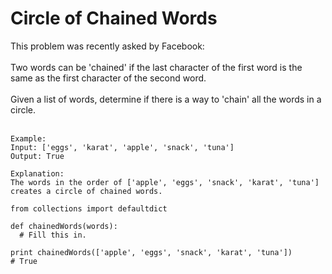 # Circle of Chained Words
This problem was recently asked by Facebook:
<br>
<br>
Two words can be 'chained' if the last character of the first word is the same as the first character of the second word.
<br><br>
Given a list of words, determine if there is a way to 'chain' all the words in a circle.
<br>
<br>
```
Example:
Input: ['eggs', 'karat', 'apple', 'snack', 'tuna']
Output: True

Explanation:
The words in the order of ['apple', 'eggs', 'snack', 'karat', 'tuna'] creates a circle of chained words.
```
```
from collections import defaultdict

def chainedWords(words):
  # Fill this in.

print chainedWords(['apple', 'eggs', 'snack', 'karat', 'tuna'])
# True
```
